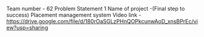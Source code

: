Team number - 62
Problem Statement 1
Name of project -(Final step to success) Placement management system
Video link - https://drive.google.com/file/d/180rOaSGLzPHnQOPkcunwAoD_xnsBPrEc/view?usp=sharing
